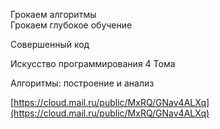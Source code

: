 Грокаем алгоритмы  
Грокаем глубокое обучение  
  
Совершенный код  
  
Искусство программирования 4 Тома  
  
Алгоритмы: построение и анализ  


[https://cloud.mail.ru/public/MxRQ/GNav4ALXq](https://cloud.mail.ru/public/MxRQ/GNav4ALXq)